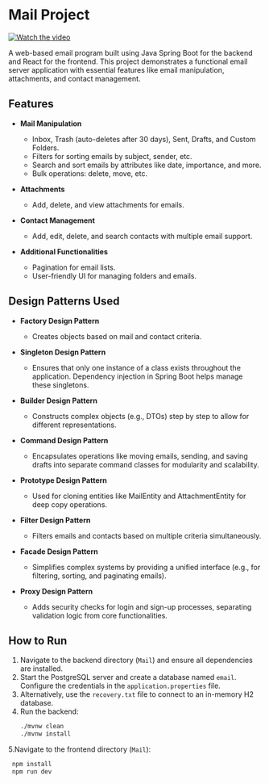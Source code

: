 # Mail Project

[![Watch the video](https://img.youtube.com/vi/kyRmncMoP9I/maxresdefault.jpg)](https://youtu.be/kyRmncMoP9I)

A web-based email program built using Java Spring Boot for the backend and React for the frontend. This project demonstrates a functional email server application with essential features like email manipulation, attachments, and contact management.

## Features

- **Mail Manipulation**
  - Inbox, Trash (auto-deletes after 30 days), Sent, Drafts, and Custom Folders.
  - Filters for sorting emails by subject, sender, etc.
  - Search and sort emails by attributes like date, importance, and more.
  - Bulk operations: delete, move, etc.

- **Attachments**
  - Add, delete, and view attachments for emails.

- **Contact Management**
  - Add, edit, delete, and search contacts with multiple email support.

- **Additional Functionalities**
  - Pagination for email lists.
  - User-friendly UI for managing folders and emails.
## Design Patterns Used
- **Factory Design Pattern**
  - Creates objects based on mail and contact criteria.

- **Singleton Design Pattern**
  - Ensures that only one instance of a class exists throughout the application.
  Dependency injection in Spring Boot helps manage these singletons.

- **Builder Design Pattern**
  - Constructs complex objects (e.g., DTOs) step by step to allow for different representations.

- **Command Design Pattern**
  - Encapsulates operations like moving emails, sending, and saving drafts into separate command classes for modularity and scalability.

- **Prototype Design Pattern**
  - Used for cloning entities like MailEntity and AttachmentEntity for deep copy operations.

- **Filter Design Pattern**
  - Filters emails and contacts based on multiple criteria simultaneously.

- **Facade Design Pattern**
  - Simplifies complex systems by providing a unified interface (e.g., for filtering, sorting, and paginating emails).

- **Proxy Design Pattern**
  - Adds security checks for login and sign-up processes, separating validation logic from core functionalities.
  

## How to Run

1. Navigate to the backend directory (`Mail`) and ensure all dependencies are installed.
2. Start the PostgreSQL server and create a database named `email`. Configure the credentials in the `application.properties` file.
3. Alternatively, use the `recovery.txt` file to connect to an in-memory H2 database.
4. Run the backend:
   ```bash
   ./mvnw clean
   ./mvnw install
5.Navigate to the frontend directory (`Mail`):
   ```bash
    npm install
    npm run dev
    
